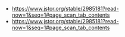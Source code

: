 - https://www.jstor.org/stable/2985181?read-now=1&seq=1#page_scan_tab_contents
- https://www.jstor.org/stable/2985181?read-now=1&seq=1#page_scan_tab_contents
